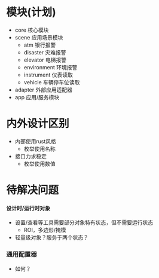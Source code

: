 # 模块(计划)
- core 核心模块
- scene 应用场景模块
  + atm 银行报警
  + disaster 灾难报警
  + elevator 电梯报警
  + environment 环境报警
  + instrument 仪表读取
  + vehicle 车辆停车位读取
- adapter 外部应用适配器
- app 应用/服务模块

# 内外设计区别
- 内部使用rust风格
  + 枚举使用名称
- 接口力求稳定
  + 枚举使用数值

# 待解决问题  
#### 设计时/运行时对象
- 设置/查看等工具需要部分对象特有状态，但不需要运行状态
  + ROI，多边形/掩模
- 轻量级对象？服务于两个状态？
### 通用配置器
- 如何？